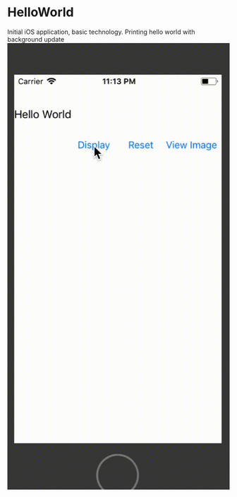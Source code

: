 # HelloWorld
Initial iOS application, basic technology. Printing hello world with background update
![Demo](https://github.com/dipankarghosh28/HelloWorld/blob/master/HelloWorld.gif)
